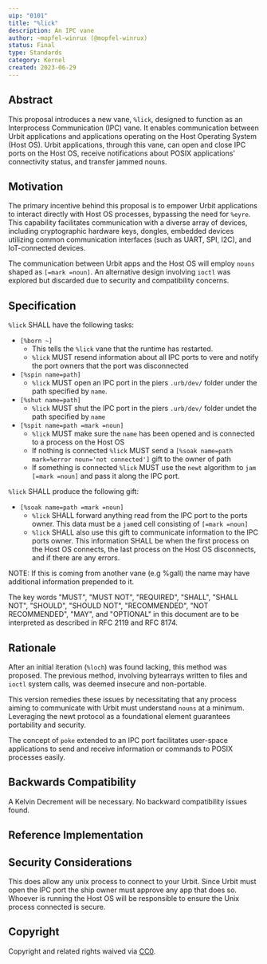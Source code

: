 ```yaml
---
uip: "0101"
title: "%lick"
description: An IPC vane
author: ~mopfel-winrux (@mopfel-winrux)
status: Final
type: Standards
category: Kernel
created: 2023-06-29
---
```


## Abstract

This proposal introduces a new vane, `%lick`, designed to function as an Interprocess Communication (IPC) vane. It enables communication between Urbit applications and applications operating on the Host Operating System (Host OS). Urbit applications, through this vane, can open and close IPC ports on the Host OS, receive notifications about POSIX applications' connectivity status, and transfer jammed nouns.

## Motivation

The primary incentive behind this proposal is to empower Urbit applications to interact directly with Host OS processes, bypassing the need for `%eyre`. This capability facilitates communication with a diverse array of devices, including cryptographic hardware keys, dongles, embedded devices utilizing common communication interfaces (such as UART, SPI, I2C), and IoT-connected devices. 

The communication between Urbit apps and the Host OS will employ `nouns` shaped as `[=mark =noun]`. An alternative design involving `ioctl` was explored but discarded due to security and compatibility concerns.

## Specification

`%lick` SHALL have the following tasks:

-  `[%born ~]` 
    - This tells the `%lick` vane that the runtime has restarted. 
    - `%lick` MUST resend information about all IPC ports to vere and notify the port owners that the port was disconnected
-  `[%spin name=path]` 
    - `%lick` MUST open an IPC port in the piers `.urb/dev/` folder under the path specified by `name`.
-  `[%shut name=path]` 
    - `%lick` MUST shut the IPC port in the piers `.urb/dev/` folder undet the path specified by `name`
-  `[%spit name=path =mark =noun]` 
    - `%lick` MUST make sure the `name` has been opened and is connected to a process on the Host OS
    - If nothing is connected `%lick` MUST send a `[%soak name=path mark=%error noun='not connected']` gift to the owner of path
    - If something is connected `%lick` MUST use the `newt` algorithm to `jam` `[=mark =noun]` and pass it along the IPC port.

`%lick` SHALL produce the following gift:

-  `[%soak name=path =mark =noun]`
    - `%lick` SHALL forward anything read from the IPC port to the ports owner. This data must be a `jam`ed cell consisting of `[=mark =noun]`
    - `%lick` SHALL also use this gift to communicate information to the IPC ports owner. This information SHALL be when the first process on the Host OS connects, the last process on the Host OS disconnects, and if there are any errors.

NOTE:  If this is coming from another vane (e.g %gall) the name may have additional information prepended to it. 

The key words "MUST", "MUST NOT", "REQUIRED", "SHALL", "SHALL NOT", "SHOULD", "SHOULD NOT", "RECOMMENDED", "NOT RECOMMENDED", "MAY", and "OPTIONAL" in this document are to be interpreted as described in RFC 2119 and RFC 8174.

## Rationale

After an initial iteration (`%loch`) was found lacking, this method was proposed. The previous method, involving bytearrays written to files and `ioctl` system calls, was deemed insecure and non-portable.

This version remedies these issues by necessitating that any process aiming to communicate with Urbit must understand `nouns` at a minimum. Leveraging the newt protocol as a foundational element guarantees portability and security.

The concept of `poke` extended to an IPC port facilitates user-space applications to send and receive information or commands to POSIX processes easily.

## Backwards Compatibility
A Kelvin Decrement will be necessary. No backward compatibility issues found.

## Reference Implementation

## Security Considerations

This does allow any unix process to connect to your Urbit. Since Urbit must open the IPC port the ship owner must approve any app that does so. Whoever is running the Host OS will be responsible to ensure the Unix process connected is secure.

## Copyright

Copyright and related rights waived via [CC0](../LICENSE.md).

